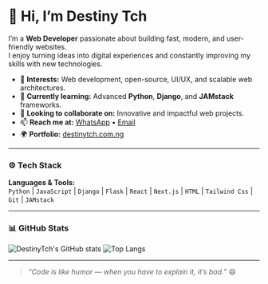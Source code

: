 # 👋 Hi, I’m Destiny Tch

I’m a **Web Developer** passionate about building fast, modern, and user-friendly websites.  
I enjoy turning ideas into digital experiences and constantly improving my skills with new technologies.

- 👀 **Interests:** Web development, open-source, UI/UX, and scalable web architectures.  
- 🌱 **Currently learning:** Advanced **Python**, **Django**, and **JAMstack** frameworks.  
- 💞️ **Looking to collaborate on:** Innovative and impactful web projects.  
- 📫 **Reach me at:** [WhatsApp](https://wa.me/2348063250438) • [Email](mailto:info@destinytch.com.ng)  
- 🌍 **Portfolio:** [destinytch.com.ng](https://destinytch.com.ng)

---

### ⚙️ Tech Stack
**Languages & Tools:**  
`Python` | `JavaScript` | `Django` | `Flask` | `React` | `Next.js` | `HTML` | `Tailwind Css` | `Git` | `JAMstack`

---

### 📊 GitHub Stats
![DestinyTch's GitHub stats](https://github-readme-stats.vercel.app/api?username=DestinyTch&show_icons=true&theme=radical)
![Top Langs](https://github-readme-stats.vercel.app/api/top-langs/?username=DestinyTch&layout=compact&theme=radical)

---

> *“Code is like humor — when you have to explain it, it’s bad.”* 😄

